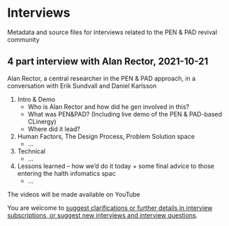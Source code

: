 # Interviews
Metadata and source files for interviews related to the PEN &amp; PAD revival community

## 4 part interview with Alan Rector, 2021-10-21
Alan Rector, a central researcher in the PEN & PAD approach, in a conversation with Erik Sundvall and Daniel Karlsson
1. Intro & Demo
    * Who is Alan Rector and how did he gen involved in this?
    * What was PEN&PAD? (Including live demo of the PEN & PAD-based CLinergy)
    * Where did it lead?
2. Human Factors, The Design Process, Problem  Solution space
    * ...
3. Technical 
    * ...
4. Lessons learned – how we’d do it today + some final advice to those entering the halth infomatics spac
    * ...

The videos will be made available on YouTube

You are welcome to [suggest clarifications or further details in interview subscriptions, or suggest new interviews and interview questions](https://github.com/pen-pad-revival/interviews/issues).
